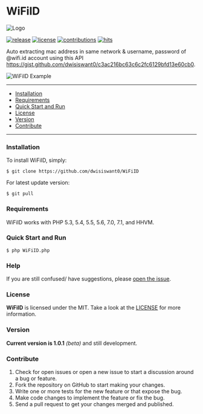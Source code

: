 # WiFiID

![Logo](https://raw.githubusercontent.com/ybreza/WiFiID/master/.assets/logo/Logotype.png)

[![release](https://img.shields.io/github/release/dwisiswant0/WiFiID.svg)](https://github.com/dwisiswant0/WiFiID/releases/)
[![license](https://img.shields.io/github/license/dwisiswant0/WiFiID.svg)](https://github.com/dwisiswant0/WiFiID/blob/master/LICENSE)
[![contributions](https://img.shields.io/badge/contributions-welcome-brightgreen.svg?style=flat)](https://github.com/dwisiswant0/WiFiID/issues)
[![hits](http://hits.dwyl.com/dwisiswant0/WiFiID.svg)](http://hits.dwyl.com/dwisiswant0/WiFiID)

Auto extracting mac address in same network & username, password of @wifi.id account using this API https://gist.github.com/dwisiswant0/c3ac216bc63c6c2fc6129bfd13e60cb0.

![WiFiID Example](https://user-images.githubusercontent.com/25837540/37767629-587ff0cc-2dfd-11e8-888f-bbe063f22e46.png)

---

- [Installation](#installation)
- [Requirements](#requirements)
- [Quick Start and Run](#quick-start-and-run)
- [License](#license)
- [Version](#version)
- [Contribute](#contribute)

---

### Installation

To install WiFiID, simply:

    $ git clone https://github.com/dwisiswant0/WiFiID

For latest update version:

    $ git pull

### Requirements

WiFiID works with PHP 5.3, 5.4, 5.5, 5.6, 7.0, 7.1, and HHVM.

### Quick Start and Run

	$ php WiFiID.php

### Help
If you are still confused/ have suggestions, please [open the issue](https://github.com/dwisiswant0/WiFiID/issues).

### License
**WiFiID** is licensed under the MIT. Take a look at the [LICENSE](https://github.com/dwisiswant0/WiFiID/blob/master/LICENSE) for more information.

### Version
**Current version is 1.0.1** *(beta)* and still development.

### Contribute
1. Check for open issues or open a new issue to start a discussion around a bug or feature.
1. Fork the repository on GitHub to start making your changes.
1. Write one or more tests for the new feature or that expose the bug.
1. Make code changes to implement the feature or fix the bug.
1. Send a pull request to get your changes merged and published.
